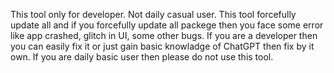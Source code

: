 This tool only for developer. Not daily casual user. This tool forcefully update all and if you forcefully update all packege then you face some error like app crashed, glitch in UI, some other bugs. If you are a developer then you can easily fix it or just gain basic knowladge of ChatGPT then fix by it own. 
If you are daily basic user then please do not use this tool. 
